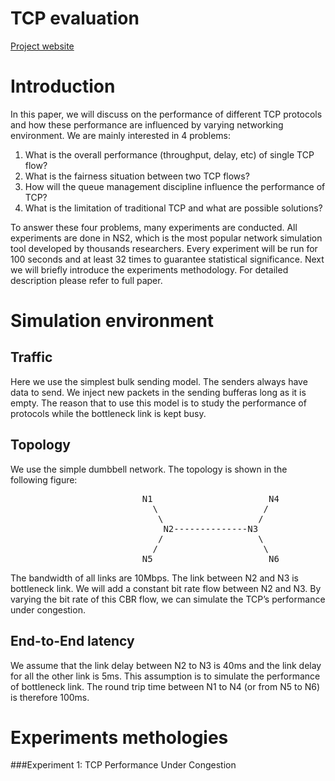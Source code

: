 # TCP evaluation

[Project website](http://david.choffnes.com/classes/cs4700sp15/project3.php)


Introduction
===========
In this paper, we will discuss on the performance of different TCP protocols and how these performance are 
influenced by varying networking environment. We are mainly interested in 4 problems:

1. What is the overall performance (throughput, delay, etc) of single TCP flow?
2. What is the fairness situation between two TCP flows?
3. How will the queue management discipline influence the performance of TCP?
4. What is the limitation of traditional TCP and what are possible solutions?

To answer these four problems, many experiments are conducted. All experiments are done in NS2, which is the
most popular network simulation tool developed by thousands researchers. Every experiment will be run for 100 
seconds and at least 32 times to guarantee statistical significance. Next we will briefly introduce the experiments 
methodology. For detailed description please refer to full paper. 

Simulation environment
======================

Traffic
-------
Here we use the simplest bulk sending model. The senders always have data to send. We inject new packets in the sending bufferas long as it is empty. The reason that to use this model is to study the performance of protocols while the bottleneck link is kept busy. 

Topology
--------
We use the simple dumbbell network. The topology is shown in the following figure:
<pre>
                         N1                      N4
                           \                    /
                            \                  /
                             N2--------------N3
                            /                  \
                           /                    \
                         N5                      N6
</pre>
The bandwidth of all links are 10Mbps. The link between N2 and N3 is bottleneck link. We will add a constant bit rate flow between N2 and N3. By varying the bit rate of this CBR flow, we can simulate the TCP’s performance under congestion. 

End-to-End latency
------------------
We assume that the link delay between N2 to N3 is 40ms and the link delay for all the other link is 5ms. This assumption is to simulate the performance of bottleneck link. The round trip time between N1 to N4 (or from N5 to N6) is therefore 100ms.

Experiments methologies
======================

###Experiment 1: TCP Performance Under Congestion
